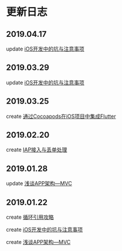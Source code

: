 # 更新日志

## 2019.04.17

update [iOS开发中的坑与注意事项](https://github.com/ChaselAn/dev-blog/blob/master/iOS%E5%BC%80%E5%8F%91%E4%B8%AD%E7%9A%84%E5%9D%91%E4%B8%8E%E6%B3%A8%E6%84%8F%E4%BA%8B%E9%A1%B9.md)

## 2019.03.29

update [iOS开发中的坑与注意事项](https://github.com/ChaselAn/dev-blog/blob/master/iOS%E5%BC%80%E5%8F%91%E4%B8%AD%E7%9A%84%E5%9D%91%E4%B8%8E%E6%B3%A8%E6%84%8F%E4%BA%8B%E9%A1%B9.md)

## 2019.03.25

create [通过Cocoapods在iOS项目中集成Flutter](https://github.com/ChaselAn/dev-blog/blob/master/%E9%80%9A%E8%BF%87Cocoapods%E5%9C%A8iOS%E9%A1%B9%E7%9B%AE%E4%B8%AD%E9%9B%86%E6%88%90Flutter.md)

## 2019.02.20

create [IAP接入与丢单处理](https://github.com/ChaselAn/dev-blog/blob/master/IAP%E6%8E%A5%E5%85%A5%E4%B8%8E%E4%B8%A2%E5%8D%95%E5%A4%84%E7%90%86.md)

## 2019.01.28

update [浅谈APP架构—MVC](https://github.com/ChaselAn/dev-blog/blob/master/%E6%B5%85%E8%B0%88APP%E6%9E%B6%E6%9E%84%E2%80%94MVC.md)

## 2019.01.22

create [循环引用攻略](https://github.com/ChaselAn/dev-blog/blob/master/%E5%BE%AA%E7%8E%AF%E5%BC%95%E7%94%A8%E6%94%BB%E7%95%A5.md)

create [iOS开发中的坑与注意事项](https://github.com/ChaselAn/dev-blog/blob/master/iOS%E5%BC%80%E5%8F%91%E4%B8%AD%E7%9A%84%E5%9D%91%E4%B8%8E%E6%B3%A8%E6%84%8F%E4%BA%8B%E9%A1%B9.md)

create [浅谈APP架构—MVC](https://github.com/ChaselAn/dev-blog/blob/master/%E6%B5%85%E8%B0%88APP%E6%9E%B6%E6%9E%84%E2%80%94MVC.md)

